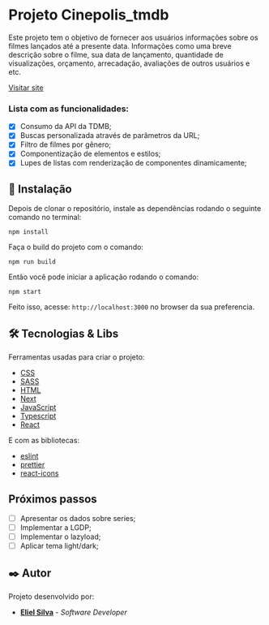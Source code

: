 # Projeto Cinepolis_tmdb

Este projeto tem o objetivo de fornecer aos usuários informações sobre os filmes lançados até a presente data.
Informações como uma breve descrição sobre o filme, sua data de lançamento, quantidade de visualizações, orçamento, arrecadação, avaliações de outros usuários e etc.

[Visitar site]()

### Lista com as funcionalidades:

- [x] Consumo da API da TDMB;
- [x] Buscas personalizada através de parâmetros da URL;
- [x] Filtro de filmes por gênero;
- [x] Componentização de elementos e estilos;
- [x] Lupes de listas com renderização de componentes dinamicamente;

## 🔧 Instalação

Depois de clonar o repositório, instale as dependências rodando o seguinte comando no terminal:

```
npm install
```

Faça o build do projeto com o comando:

```
npm run build
```

Então você pode iniciar a aplicação rodando o comando:

```
npm start
```

Feito isso, acesse: `http://localhost:3000` no browser da sua preferencia.

## 🛠️ Tecnologias & Libs

Ferramentas usadas para criar o projeto:

- [CSS](https://developer.mozilla.org/pt-BR/docs/Web/CSS)
- [SASS](https://sass-lang.com/)
- [HTML](https://developer.mozilla.org/pt-BR/docs/Web/HTML)
- [Next](https://nextjs.org/)
- [JavaScript](https://developer.mozilla.org/pt-BR/docs/Web/JavaScript)
- [Typescript](https://www.typescriptlang.org/)
- [React](https://reactjs.org/)

E com as bibliotecas:

- [eslint](https://eslint.org/)
- [prettier](https://prettier.io/)
- [react-icons](https://react-icons.github.io/react-icons/)

## Próximos passos

- [ ] Apresentar os dados sobre series;
- [ ] Implementar a LGDP;
- [ ] Implementar o lazyload;
- [ ] Aplicar tema light/dark;

## ✒️ Autor

Projeto desenvolvido por:

- **[Eliel Silva](https://github.com/Eliel-Silva-dev)** - _Software Developer_
